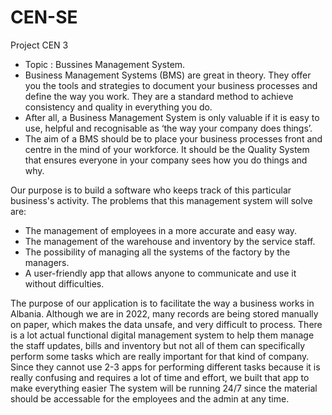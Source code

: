 # CEN-SE
Project CEN 3
* Topic : Bussines Management System.
* Business Management Systems (BMS) are great in theory.  They offer you the tools and strategies to document your business processes and define the way you work.  They are a standard method to achieve consistency and quality in everything you do.
* After all, a Business Management System is only valuable if it is easy to use, helpful and recognisable as ‘the way your company does things’.
* The aim of a BMS should be to place your business processes front and centre in the mind of your workforce. 
It should be the Quality System that ensures everyone in your company sees how you do things and why. 

Our purpose is to build a software who keeps track of this particular business's activity.
The problems that this management system will solve are: 
* The management of employees in a more accurate and easy way.
* The management of the warehouse and inventory by the service staff. 
* The possibility of managing all the systems of the factory by the managers. 
* A user-friendly app that allows anyone to communicate and use it without difficulties.

The purpose of our application is to facilitate the way a business works in Albania. Although we 
are in 2022, many records are being stored manually on paper, which makes the data unsafe, 
and very difficult to process. There is a lot actual functional digital management system to help 
them manage the staff updates, bills and inventory but not all of them can specifically perform 
some tasks which are really important for that kind of company. Since they cannot use 2-3 
apps for performing different tasks because it is really confusing and requires a lot of time and 
effort, we built that app to make everything easier
The system will be running 24/7 since the material should be accessable for the employees 
and the admin at any time.
